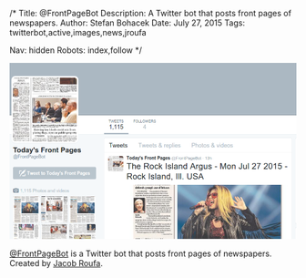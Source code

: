 /*
Title: @FrontPageBot
Description: A Twitter bot that posts front pages of newspapers.
Author: Stefan Bohacek
Date: July 27, 2015
Tags: twitterbot,active,images,news,jroufa

Nav: hidden
Robots: index,follow
*/

[![](/content/bots/twitterbots/images/FrontPageBot.png)](https://twitter.com/FrontPageBot)

[@FrontPageBot](https://twitter.com/FrontPageBot) is a Twitter bot that posts front pages of newspapers. Created by [Jacob Roufa](https://twitter.com/jroufa).